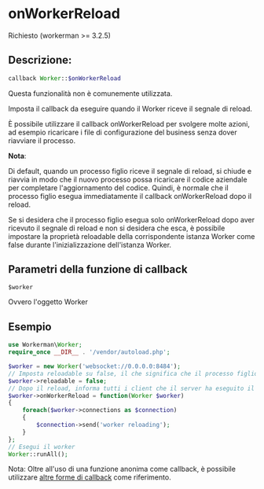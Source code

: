 # onWorkerReload

Richiesto (workerman >= 3.2.5)

## Descrizione:

```php
callback Worker::$onWorkerReload
```

Questa funzionalità non è comunemente utilizzata.

Imposta il callback da eseguire quando il Worker riceve il segnale di reload.

È possibile utilizzare il callback onWorkerReload per svolgere molte azioni, ad esempio ricaricare i file di configurazione del business senza dover riavviare il processo.

**Nota**:

Di default, quando un processo figlio riceve il segnale di reload, si chiude e riavvia in modo che il nuovo processo possa ricaricare il codice aziendale per completare l'aggiornamento del codice. Quindi, è normale che il processo figlio esegua immediatamente il callback onWorkerReload dopo il reload.

Se si desidera che il processo figlio esegua solo onWorkerReload dopo aver ricevuto il segnale di reload e non si desidera che esca, è possibile impostare la proprietà reloadable della corrispondente istanza Worker come false durante l'inizializzazione dell'istanza Worker.

## Parametri della funzione di callback

``` $worker ```

Ovvero l'oggetto Worker

## Esempio

```php
use Workerman\Worker;
require_once __DIR__ . '/vendor/autoload.php';

$worker = new Worker('websocket://0.0.0.0:8484');
// Imposta reloadable su false, il che significa che il processo figlio non eseguirà il riavvio quando riceve il segnale di reload
$worker->reloadable = false;
// Dopo il reload, informa tutti i client che il server ha eseguito il reload
$worker->onWorkerReload = function(Worker $worker)
{
    foreach($worker->connections as $connection)
    {
        $connection->send('worker reloading');
    }
};
// Esegui il worker
Worker::runAll();
```

Nota: Oltre all'uso di una funzione anonima come callback, è possibile utilizzare [altre forme di callback](../faq/callback_methods.md) come riferimento.
